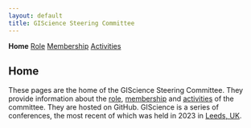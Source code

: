 ```yaml
---
layout: default
title: GIScience Steering Committee
---
```

**Home** [Role](role.html) [Membership](members.html) [Activities](activities.html)

## Home
These pages are the home of the GIScience Steering Committee. They provide information about the [role](role.md), [membership](members.md) and [activities](activities.html) of the committee. They are hosted on GitHub. GIScience is a series of conferences, the most recent of which was held in 2023 in [Leeds, UK](https://giscience2023.github.io). 

